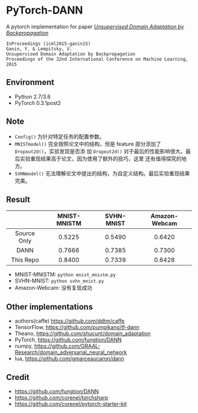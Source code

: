 # PyTorch-DANN

A pytorch implementation for paper *[Unsupervised Domain Adaptation by Backpropagation](http://sites.skoltech.ru/compvision/projects/grl/)*

    InProceedings (icml2015-ganin15)
    Ganin, Y. & Lempitsky, V.
    Unsupervised Domain Adaptation by Backpropagation
    Proceedings of the 32nd International Conference on Machine Learning, 2015

## Environment

- Python 2.7/3.6
- PyTorch 0.3.1post2

## Note

- `Config()` 为针对特定任务的配置参数。
- `MNISTmodel()` 完全按照论文中的结构，但是 feature 部分添加了 `Dropout2d()`，实验发现是否添
  加 `Dropout2d()` 对于最后的性能影响很大。最后实验重现结果高于论文，因为使用了额外的技巧，这里
  还有值得探究的地方。
- `SVHNmodel()` 无法理解论文中提出的结构，为自定义结构。最后实验重现结果完美。

## Result

|                 | MNIST-MNISTM   | SVHN-MNIST | Amazon-Webcam |
| :-------------: | :------------: | :--------: | :--------: |
| Source Only     |   0.5225       |  0.5490    |  0.6420    |
| DANN            |   0.7666       |  0.7385    |  0.7300    |
| This Repo       |   0.8400       |  0.7339    |  0.6428    |

- MNIST-MNISTM: `python mnist_mnistm.py`
- SVHN-MNIST: `python svhn_mnist.py`
- Amazon-Webcam: 没有复现成功

## Other implementations

- authors(caffe) <https://github.com/ddtm/caffe>
- TensorFlow, <https://github.com/pumpikano/tf-dann>
- Theano, <https://github.com/shucunt/domain_adaptation>
- PyTorch, <https://github.com/fungtion/DANN>
- numpy, <https://github.com/GRAAL-Research/domain_adversarial_neural_network>
- lua, <https://github.com/gmarceaucaron/dann>

## Credit

- <https://github.com/fungtion/DANN>
- <https://github.com/corenel/torchsharp>
- <https://github.com/corenel/pytorch-starter-kit>